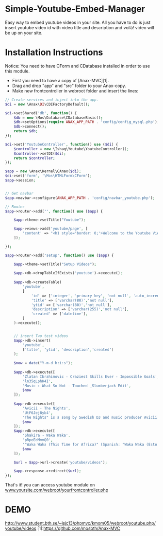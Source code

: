 Simple-Youtube-Embed-Manager
====================
Easy way to embed youtube videos in your site. All you have to do is just insert youtube video id with video title and description and voilà! video will be up on your site.


Installation Instructions
=========================
Notice:
You need to have CForm and CDatabase installed in order to use this module.
- First you need to have a copy of [Anax-MVC][1].
- Drag and drop "app" and "src" folder to your Anax-copy.
- Make new frontcontroller in webroot folder and insert the lines: 

```php
// Create services and inject into the app. 
$di = new \Anax\DI\CDIFactoryDefault();

$di->setShared('db', function() {
    $db = new \Mos\Database\CDatabaseBasic();
    $db->setOptions(require ANAX_APP_PATH . 'config/config_mysql.php');
    $db->connect();
    return $db;
});

$di->set('YoutubeController', function() use ($di) {
    $controller = new \Ishaq\Youtube\YoutubeController();
    $controller->setDI($di);
    return $controller;
});

$app = new \Anax\Kernel\CAnax($di);
$di->set('form', '\Mos\HTMLForm\CForm');
$app->session;


// Get navbar
$app->navbar->configure(ANAX_APP_PATH . 'config/navbar_youtube.php');

// Routes
$app->router->add('', function() use ($app) {

    $app->theme->setTitle("Youtube");

    $app->views->add('youtube/page', [
        'content' => "<h1 style='border: 0;'>Welcome to the Youtube Videos database!</h1>",
    ]);

});

$app->router->add('setup', function() use ($app) {

    $app->theme->setTitle("Setup Videos");
 
    $app->db->dropTableIfExists('youtube')->execute();
 
    $app->db->createTable(
        'youtube',
        [
            'id' => ['integer', 'primary key', 'not null', 'auto_increment'],
            'title' => ['varchar(80)','not null'],
            'ytid' => ['varchar(80)','not null'],
            'description' => ['varchar(255)','not null'],
            'created' => ['datetime'],
        ]
    )->execute();


    // insert Two test videos
    $app->db->insert(
        'youtube',
        ['title', 'ytid', 'description','created']
    );
    
    $now = date("Y-m-d h:i:s");
 
    $app->db->execute([
        'Zlatan Ibrahimovic - Craziest Skills Ever - Impossible Goals',
        'ln35qLphK4I',
        'Music : What So Not - Touched _Slumberjack Edit',
        $now
    ]);
 
    $app->db->execute([
        'Avicii - The Nights',
        'UtF6Jej8yb4',
        'The Nights" is a song by Swedish DJ and music producer Avicii.',
        $now
    ]);
    $app->db->execute([
        'Shakira - Waka Waka',
        'pRpeEdMmmQ0',
        '"Waka Waka (This Time for Africa)" (Spanish: "Waka Waka (Esto es África)") is a song by Colombian singer-songwriter Shakira featuring South African band Freshlyground',
        $now
    ]);

    $url = $app->url->create('youtube/videos');

    $app->response->redirect($url);
});

```
That's it! you can access youtube module on www.yoursite.com/webroot/yourfrontcontroller.php

DEMO
=========================

http://www.student.bth.se/~isjc13/phpmvc/kmom05/webroot/youtube.php/youtube/videos
[1]:https://github.com/mosbth/Anax-MVC
